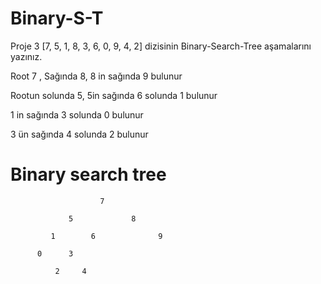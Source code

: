 # Binary-S-T


Proje 3
[7, 5, 1, 8, 3, 6, 0, 9, 4, 2] dizisinin Binary-Search-Tree aşamalarını yazınız.



Root 7 , Sağında 8, 8 in sağında 9 bulunur

Rootun solunda 5, 5in sağında 6 solunda 1 bulunur

1 in sağında 3 solunda 0 bulunur

3 ün sağında 4 solunda 2 bulunur

#                Binary search tree

                        7 
                        
                 5             8
                 
             1        6              9
          
          0      3
              
              2     4
